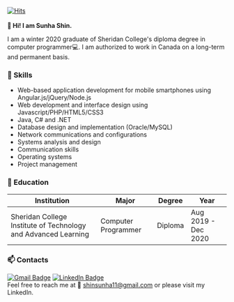 [![Hits](https://hits.seeyoufarm.com/api/count/incr/badge.svg?url=https%3A%2F%2Fgithub.com%2Fsunha-shin&count_bg=%2379C83D&title_bg=%23555555&icon=&icon_color=%23E7E7E7&title=hits&edge_flat=false)](https://hits.seeyoufarm.com)<br><br>
**👋 Hi! I am Sunha Shin.**

I am a winter 2020 graduate of Sheridan College's diploma degree in computer programmer:computer:. I am authorized to work in Canada on a long-term and permanent basis. <br>

### :blue_heart: Skills ###
* Web-based application development for mobile smartphones using Angular.js/jQuery/Node.js<br>
* Web development and interface design using Javascript/PHP/HTML5/CSS3
* Java, C# and .NET<br>
* Database design and implementation (Oracle/MySQL)<br>
* Network communications and configurations<br>
* Systems analysis and design<br>
* Communication skills<br>
* Operating systems<br>
* Project management<br>


### :school: Education ###
|Institution|Major|Degree|Year|
|-----------|-----|------|----|
|Sheridan College Institute of Technology and Advanced Learning|Computer Programmer|Diploma|Aug 2019 - Dec 2020|


### :mailbox: Contacts ###
[![Gmail Badge](https://img.shields.io/badge/Gmail-D14836?style=flat-square&logo=Gmail&logoColor=white)](mailto:shinsunha11@gmail.com)
[![LinkedIn Badge](http://img.shields.io/badge/-LinkedIn-0072b1?style=flat&logo=linkedin&link=https://www.linkedin.com/in/sunha-shin/)](https://www.linkedin.com/in/sunha-shin/)
<br>
Feel free to reach me at :e-mail: shinsunha11@gmail.com or please visit my LinkedIn. <br>

<!--
**sunha-shin/sunha-shin** is a ✨ _special_ ✨ repository because its `README.md` (this file) appears on your GitHub profile.

Here are some ideas to get you started:

- 🔭 I’m currently working on ...
- 🌱 I’m currently learning ...
- 👯 I’m looking to collaborate on ...
- 🤔 I’m looking for help with ...
- 💬 Ask me about ...
- 📫 How to reach me: ...
- 😄 Pronouns: ...
- ⚡ Fun fact: ...
[![Gmail Badge](https://img.shields.io/badge/Gmail-D14836?style=for-the-badge&logo=gmail&logoColor=white)](mailto:shinsunha11@gmail.com)<br>
-->

